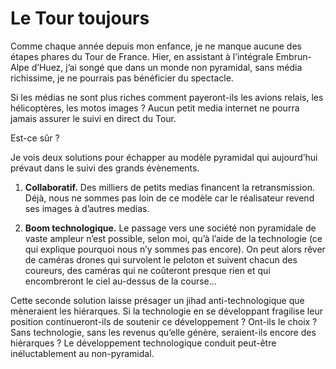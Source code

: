# Le Tour toujours

Comme chaque année depuis mon enfance, je ne manque aucune des étapes phares du Tour de France. Hier, en assistant à l’intégrale Embrun-Alpe d’Huez, j’ai songé que dans un monde non pyramidal, sans média richissime, je ne pourrais pas bénéficier du spectacle.

Si les médias ne sont plus riches comment payeront-ils les avions relais, les hélicoptères, les motos images ? Aucun petit media internet ne pourra jamais assurer le suivi en direct du Tour.

Est-ce sûr ?

Je vois deux solutions pour échapper au modèle pyramidal qui aujourd’hui prévaut dans le suivi des grands évènements.

1. **Collaboratif.** Des milliers de petits medias financent la retransmission. Déjà, nous ne sommes pas loin de ce modèle car le réalisateur revend ses images à d’autres medias.

2. **Boom technologique.** Le passage vers une société non pyramidale de vaste ampleur n’est possible, selon moi, qu’à l’aide de la technologie (ce qui explique pourquoi nous n’y sommes pas encore). On peut alors rêver de caméras drones qui survolent le peloton et suivent chacun des coureurs, des caméras qui ne coûteront presque rien et qui encombreront le ciel au-dessus de la course…

Cette seconde solution laisse présager un jihad anti-technologique que mèneraient les hiérarques. Si la technologie en se développant fragilise leur position continueront-ils de soutenir ce développement ? Ont-ils le choix ? Sans technologie, sans les revenus qu’elle génère, seraient-ils encore des hiérarques ? Le développement technologique conduit peut-être inéluctablement au non-pyramidal.